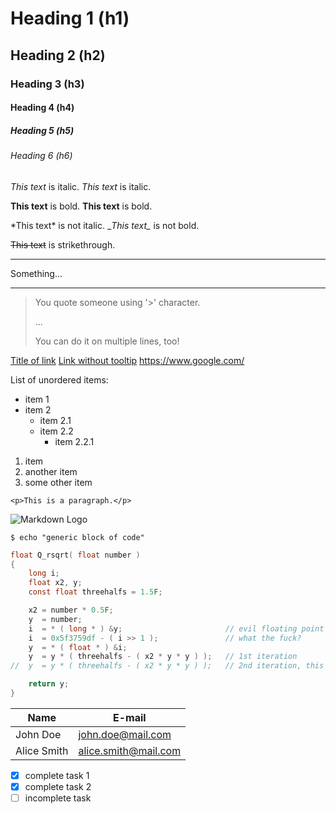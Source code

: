 <!-- comment -->

<!-- headings -->
# Heading 1 (h1)
## Heading 2 (h2)
### Heading 3 (h3)
#### Heading 4 (h4)
##### Heading 5 (h5)
###### Heading 6 (h6)

<!-- italics -->
*This text* is italic.
_This text_ is italic.

<!-- bold -->
**This text** is bold.
__This text__ is bold.

<!-- escape characters -->
\*This text\* is not italic.
\__This text\__ is not bold.

<!-- strikethrough -->
~~This text~~ is strikethrough.

<!-- horizontal rule -->
---
Something...
___

<!-- blockquote -->
>You quote someone using '>' character.
>
>...
>
>You can do it on multiple lines, too!

<!-- links -->
[Title of link](https://www.google.com/ "Tooltip of link")
[Link without tooltip](https://www.google.com/)
https://www.google.com/

<!-- unordered list -->
List of unordered items:
* item 1
* item 2
    * item 2.1
    * item 2.2
        * item 2.2.1

<!-- ordered list -->
1. item
1. another item
1. some other item

<!-- block of code -->
`<p>This is a paragraph.</p>`

<!-- images -->
![Markdown Logo](https://markdown-here.com/img/icon256.png)

<!-- github specific things -->
<!-- block of code -->
```
$ echo "generic block of code"
```

```c
float Q_rsqrt( float number )
{
	long i;
	float x2, y;
	const float threehalfs = 1.5F;

	x2 = number * 0.5F;
	y  = number;
	i  = * ( long * ) &y;                       // evil floating point bit level hacking
	i  = 0x5f3759df - ( i >> 1 );               // what the fuck? 
	y  = * ( float * ) &i;
	y  = y * ( threehalfs - ( x2 * y * y ) );   // 1st iteration
//	y  = y * ( threehalfs - ( x2 * y * y ) );   // 2nd iteration, this can be removed

	return y;
}
```

<!-- tables -->
|Name|E-mail|
|-|-|
|John Doe|john.doe@mail.com|
|Alice Smith|alice.smith@mail.com|

<!-- task list -->
* [x] complete task 1
* [x] complete task 2
* [ ] incomplete task
